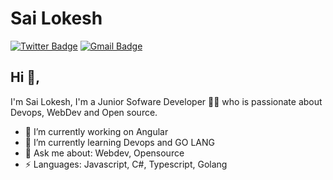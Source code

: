 
# Sai Lokesh  
[![Twitter Badge](https://img.shields.io/badge/-@iamslok-1ca0f1?style=flat-square&labelColor=1ca0f1&logo=twitter&logoColor=white&link=https://twitter.com/iam_slok)](https://twitter.com/iam_slok)
[![Gmail Badge](https://img.shields.io/badge/-sailokeshiamslok@gmail.com-c14438?style=flat-square&logo=Gmail&logoColor=white&link=mailto:sailokeshiamslok@gmail@gmail.com)](mailto:sailokeshiamslok@gmail.com)

## Hi 👋, 
I'm Sai Lokesh, I'm a Junior Sofware Developer 👨‍💻 who is passionate about Devops, WebDev and Open source. 

- 🔭 I’m currently working on Angular 
- 🌱 I’m currently learning Devops and GO LANG
- 💬 Ask me about: Webdev, Opensource
-  ⚡ Languages: Javascript, C#, Typescript, Golang
